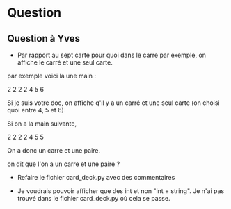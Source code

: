 # Question

## Question à Yves

+ Par rapport au sept carte pour quoi dans le carre par exemple, on affiche le carré et une seul carte. 

par exemple voici la une main : 

2 2 2 2 4 5 6

Si je suis votre doc, on affiche q'il y a un carré et une seul carte (on choisi quoi entre 4, 5 et 6)

Si on a la main suivante, 

2 2 2 2 4 5 5

On a donc un carre et une paire. 


on dit que l'on a un carre et une paire ? 

+ Refaire le fichier card_deck.py avec des commentaires

+ Je voudrais pouvoir afficher que des int et non "int + string". Je n'ai pas trouvé dans le fichier card_deck.py où cela se passe. 


